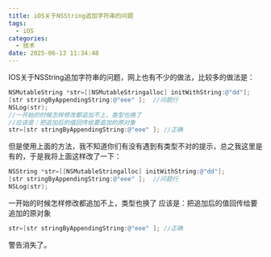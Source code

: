```yaml
---
title: iOS关于NSString追加字符串的问题
tags:
  - iOS
categories:
  - 技术
date: 2025-06-13 11:34:48
---
```


IOS关于NSString追加字符串的问题，网上也有不少的做法，比较多的做法是：

```objectivec
NSMutableString *str=[[NSMutableStringalloc] initWithString:@"dd"];
[str stringByAppendingString:@"eee" ];  //问题行
NSLog(str);
//一开始的时候怎样修改都追加不上，类型也换了
//应该是：把追加后的值回传给要追加的原对象
str=[str stringByAppendingString:@"eee" ]; //正确
```

但是使用上面的方法，我不知道你们有没有遇到有类型不对的提示，总之我这里是有的，于是我将上面这样改了一下：

```objectivec
NSString *str=[[NSMutableStringalloc] initWithString:@"dd"];
[str stringByAppendingString:@"eee" ];  //问题行
NSLog(str);
```

一开始的时候怎样修改都追加不上，类型也换了
应该是：把追加后的值回传给要追加的原对象
```objectivec
str=[str stringByAppendingString:@"eee" ]; //正确
```

警告消失了。
